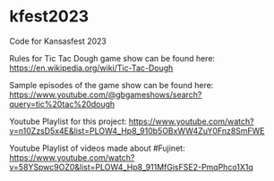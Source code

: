 # kfest2023
Code for Kansasfest 2023

Rules for Tic Tac Dough game show can be found here:
https://en.wikipedia.org/wiki/Tic-Tac-Dough

Sample episodes of the game show can be found here:
https://www.youtube.com/@gbgameshows/search?query=tic%20tac%20dough

Youtube Playlist for this project:
https://www.youtube.com/watch?v=n10ZzsD5x4E&list=PLOW4_Hp8_910b5OBxWW4ZuY0Fnz8SmFWE

Youtube Playlist of videos made about #Fujinet:
https://www.youtube.com/watch?v=58YSpwc9OZ0&list=PLOW4_Hp8_911MfGisFSE2-PmqPhco1X1q

